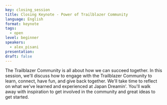 ```yaml
---
key: closing_session
title: Closing Keynote - Power of Trailblazer Community
language: English
format: keynote
tags:
  - open
level: beginner
speakers:
  - alex_pisani
presentation: 
draft: false
---
```

The Trailblazer Community is all about how we can succeed together. In this session, we'll discuss how to engage with the Trailblazer Community to learn, connect, have fun, and give back together. We'll take time to reflect on what we've learned and experienced at Japan Dreamin'. You'll walk away with inspiration to get involved in the community and great ideas to get started.